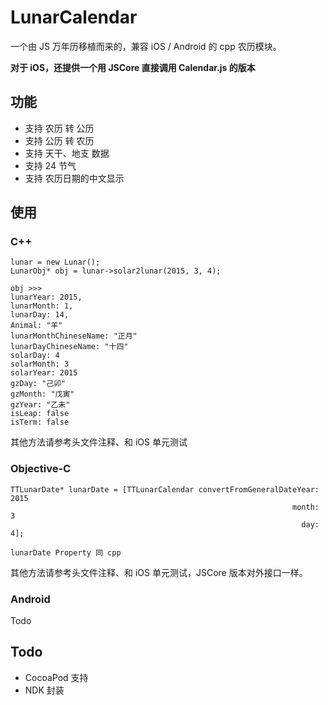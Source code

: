 # LunarCalendar
一个由 JS 万年历移植而来的，兼容 iOS / Android 的 cpp 农历模块。

**对于 iOS，还提供一个用 JSCore 直接调用 Calendar.js 的版本**

## 功能

- 支持 农历 转 公历
- 支持 公历 转 农历
- 支持 天干、地支 数据
- 支持 24 节气
- 支持 农历日期的中文显示

## 使用

### C++

```
lunar = new Lunar();
LunarObj* obj = lunar->solar2lunar(2015, 3, 4);

obj >>>
lunarYear: 2015, 
lunarMonth: 1, 
lunarDay: 14, 
Animal: "羊"
lunarMonthChineseName: "正月"
lunarDayChineseName: "十四"
solarDay: 4
solarMonth: 3
solarYear: 2015
gzDay: "己卯"
gzMonth: "戊寅"
gzYear: "乙未"
isLeap: false
isTerm: false
```
其他方法请参考头文件注释、和 iOS 单元测试

### Objective-C

```
TTLunarDate* lunarDate = [TTLunarCalendar convertFromGeneralDateYear: 2015
                                                               month: 3
                                                                 day: 4];
                                                                 
lunarDate Property 同 cpp
```

其他方法请参考头文件注释、和 iOS 单元测试，JSCore 版本对外接口一样。

### Android

Todo

## Todo
- CocoaPod 支持
- NDK 封装